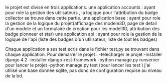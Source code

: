 le projet est divisé en trois applications. 
une application accounts : ayant pour role la gestion des utilisateurs , la logique pour l'attribution du badge collector se trouve dans cette partie.
une application base : ayant pour role la gestion de la logique du projet(affichage des modele3D, page de detail d'un modele et un formulaire de creation pour les model3D, attribution des badge pionneer et star)
une application api : ayant pour role la gestion de la logique de l'api (liste des badges d'un utilisateur, liste de tout les badges)

Chaque application a ses test ecris dans le fichier test.py se trouvant dans chaque application.
Pour demarrer le projet : 
-telecharger le projet
-installer django 4.2
-installer django-rest-framework
-python manage.py runserver pour lancer le projet
-python manage.py test (pour lancer les test )
j'ai utilisé une base donnée sqlite, pas donc de configuration requise au niveau de la bd.

